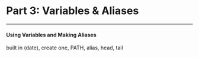 # Part 3: Variables & Aliases

---

#### Using Variables and Making Aliases

built in \(date\), create one, PATH, alias, head, tail

